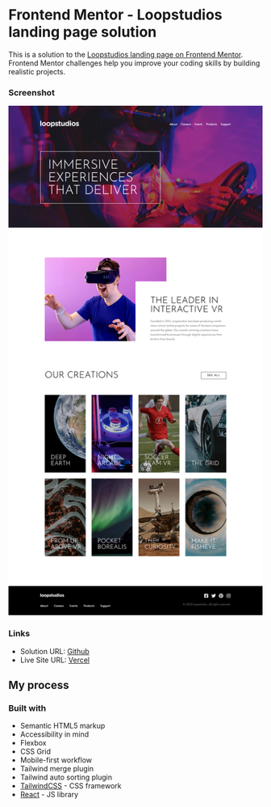 # Frontend Mentor - Loopstudios landing page solution

This is a solution to the [Loopstudios landing page on Frontend Mentor](https://www.frontendmentor.io/challenges/loopstudios-landing-page-N88J5Onjw/). Frontend Mentor challenges help you improve your coding skills by building realistic projects.

### Screenshot

![](./screenshot.png)

### Links

- Solution URL: [Github](https://github.com/Adel-Harrat/fm-junior-loopstudios-landing-page)
- Live Site URL: [Vercel](https://fm-junior-loopstudios-landing-page.vercel.app/)

## My process

### Built with

- Semantic HTML5 markup
- Accessibility in mind
- Flexbox
- CSS Grid
- Mobile-first workflow
- Tailwind merge plugin
- Tailwind auto sorting plugin
- [TailwindCSS](https://tailwindcss.com/) - CSS framework
- [React](https://reactjs.org/) - JS library
